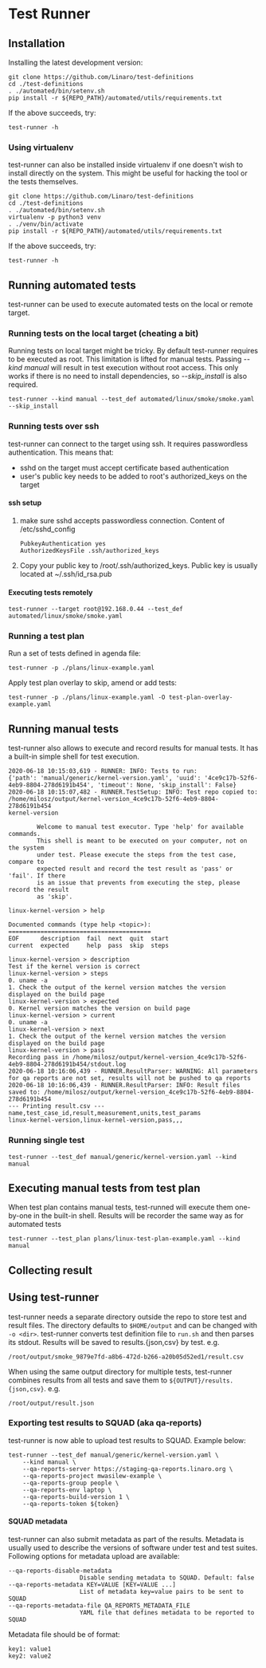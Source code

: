 # Test Runner

## Installation
Installing the latest development version:

    git clone https://github.com/Linaro/test-definitions
    cd ./test-definitions
    . ./automated/bin/setenv.sh
    pip install -r ${REPO_PATH}/automated/utils/requirements.txt

If the above succeeds, try:

    test-runner -h

### Using virtualenv
test-runner can also be installed inside virtualenv if one doesn't wish
to install directly on the system. This might be useful for hacking the tool
or the tests themselves.

    git clone https://github.com/Linaro/test-definitions
    cd ./test-definitions
    . ./automated/bin/setenv.sh
    virtualenv -p python3 venv
    . ./venv/bin/activate
    pip install -r ${REPO_PATH}/automated/utils/requirements.txt

If the above succeeds, try:

    test-runner -h

## Running automated tests
test-runner can be used to execute automated tests on the local or remote
target.

### Running tests on the local target (cheating a bit)
Running tests on local target might be tricky. By default test-runner
requires to be executed as root. This limitation is lifted for manual tests.
Passing *--kind manual* will result in test execution without root access.
This only works if there is no need to install dependencies, so *--skip_install*
is also required.

    test-runner --kind manual --test_def automated/linux/smoke/smoke.yaml --skip_install

### Running tests over ssh
test-runner can connect to the target using ssh. It requires passwordless
authentication. This means that:
 * sshd on the target must accept certificate based authentication
 * user's public key needs to be added to root's authorized_keys on the target

#### ssh setup
1. make sure sshd accepts passwordless connection. Content of /etc/sshd_config
   ```
   PubkeyAuthentication yes
   AuthorizedKeysFile .ssh/authorized_keys
   ```

2. Copy your public key to /root/.ssh/authorized_keys. Public key is usually located
   at ~/.ssh/id_rsa.pub

#### Executing tests remotely

    test-runner --target root@192.168.0.44 --test_def automated/linux/smoke/smoke.yaml

### Running a test plan

Run a set of tests defined in agenda file:

    test-runner -p ./plans/linux-example.yaml

Apply test plan overlay to skip, amend or add tests:

    test-runner -p ./plans/linux-example.yaml -O test-plan-overlay-example.yaml


## Running manual tests
test-runner also allows to execute and record results for manual tests.
It has a built-in simple shell for test execution.

```
2020-06-18 10:15:03,619 - RUNNER: INFO: Tests to run:
{'path': 'manual/generic/kernel-version.yaml', 'uuid': '4ce9c17b-52f6-4eb9-8804-278d6191b454', 'timeout': None, 'skip_install': False}
2020-06-18 10:15:07,482 - RUNNER.TestSetup: INFO: Test repo copied to: /home/milosz/output/kernel-version_4ce9c17b-52f6-4eb9-8804-278d6191b454
kernel-version

        Welcome to manual test executor. Type 'help' for available commands.
        This shell is meant to be executed on your computer, not on the system
        under test. Please execute the steps from the test case, compare to
        expected result and record the test result as 'pass' or 'fail'. If there
        is an issue that prevents from executing the step, please record the result
        as 'skip'.

linux-kernel-version > help

Documented commands (type help <topic>):
========================================
EOF      description  fail  next  quit  start
current  expected     help  pass  skip  steps

linux-kernel-version > description
Test if the kernel version is correct
linux-kernel-version > steps
0. uname -a
1. Check the output of the kernel version matches the version displayed on the build page
linux-kernel-version > expected
0. Kernel version matches the version on build page
linux-kernel-version > current
0. uname -a
linux-kernel-version > next
1. Check the output of the kernel version matches the version displayed on the build page
linux-kernel-version > pass
Recording pass in /home/milosz/output/kernel-version_4ce9c17b-52f6-4eb9-8804-278d6191b454/stdout.log
2020-06-18 10:16:06,439 - RUNNER.ResultParser: WARNING: All parameters for qa reports are not set, results will not be pushed to qa reports
2020-06-18 10:16:06,439 - RUNNER.ResultParser: INFO: Result files saved to: /home/milosz/output/kernel-version_4ce9c17b-52f6-4eb9-8804-278d6191b454
--- Printing result.csv ---
name,test_case_id,result,measurement,units,test_params
linux-kernel-version,linux-kernel-version,pass,,,
```

### Running single test

    test-runner --test_def manual/generic/kernel-version.yaml --kind manual

## Executing manual tests from test plan
When test plan contains manual tests, test-runned will execute them one-by-one
in the built-in shell. Results will be recorder the same way as for automated tests

    test-runner --test_plan plans/linux-test-plan-example.yaml --kind manual


## Collecting result

## Using test-runner
test-runner needs a separate directory outside the repo to store test and result files.
The directory defaults to `$HOME/output` and can be changed with `-o <dir>`. test-runner
converts test definition file to `run.sh` and then parses its stdout. Results
will be saved to results.{json,csv} by test. e.g.

    /root/output/smoke_9879e7fd-a8b6-472d-b266-a20b05d52ed1/result.csv

When using the same output directory for multiple tests, test-runner combines results
from all tests and save them to `${OUTPUT}/results.{json,csv}`. e.g.

    /root/output/result.json

### Exporting test results to SQUAD (aka qa-reports)
test-runner is now able to upload test results to SQUAD. Example below:

    test-runner --test_def manual/generic/kernel-version.yaml \
        --kind manual \
        --qa-reports-server https://staging-qa-reports.linaro.org \
        --qa-reports-project mwasilew-example \
        --qa-reports-group people \
        --qa-reports-env laptop \
        --qa-reports-build-version 1 \
        --qa-reports-token ${token}

#### SQUAD metadata
test-runner can also submit metadata as part of the results. Metadata is
usually used to describe the versions of software under test and test suites.
Following options for metadata upload are available:

```
--qa-reports-disable-metadata
                    Disable sending metadata to SQUAD. Default: false
--qa-reports-metadata KEY=VALUE [KEY=VALUE ...]
                    List of metadata key=value pairs to be sent to SQUAD
--qa-reports-metadata-file QA_REPORTS_METADATA_FILE
                    YAML file that defines metadata to be reported to SQUAD
```

Metadata file should be of format:
```
key1: value1
key2: value2
```

